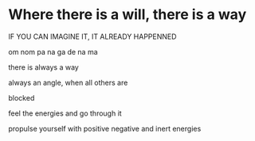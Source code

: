 Where there is a will, there is a way
===

IF YOU CAN IMAGINE IT, IT ALREADY HAPPENNED

om nom pa na ga de na ma

there is always a way

always an angle, when all others are

blocked

feel the energies and go through it

propulse yourself with positive negative and inert energies